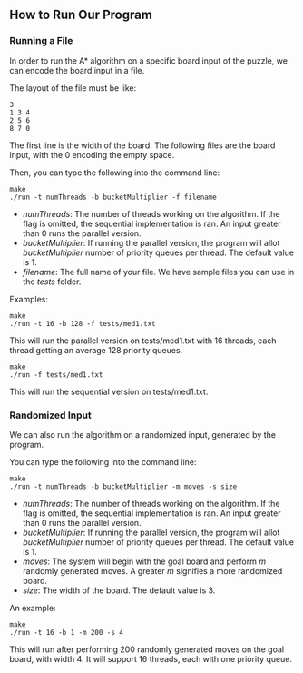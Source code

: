 ## How to Run Our Program

### Running a File

In order to run the A\* algorithm on a specific board input of the puzzle, we can encode the board input in a file. 

The layout of the file must be like: <br />
```
3 
1 3 4 
2 5 6
8 7 0
```

The first line is the width of the board. The following files are the board input, with the 0 encoding the empty space. 

Then, you can type the following into the command line:
```
make
./run -t numThreads -b bucketMultiplier -f filename 
```

- _numThreads_: The number of threads working on the algorithm. If the flag is omitted, the sequential implementation is ran. An input 
    greater than 0 runs the parallel version. 
- _bucketMultiplier_: If running the parallel version, the program will allot _bucketMultiplier_ number of priority
    queues per thread. The default value is 1. 
- _filename_: The full name of your file. We have sample files you can use in the _tests_ folder. 


Examples: 
```
make
./run -t 16 -b 128 -f tests/med1.txt
```
This will run the parallel version on tests/med1.txt with 16 threads, each thread getting an average 128 priority queues. 
```
make
./run -f tests/med1.txt
```
This will run the sequential version on tests/med1.txt. 

### Randomized Input

We can also run the algorithm on a randomized input, generated by the program. 

You can type the following into the command line:
```
make
./run -t numThreads -b bucketMultiplier -m moves -s size
```

- _numThreads_: The number of threads working on the algorithm. If the flag is omitted, the sequential implementation is ran. An input 
    greater than 0 runs the parallel version.
- _bucketMultiplier_: If running the parallel version, the program will allot _bucketMultiplier_ number of priority
    queues per thread. The default value is 1. 
- _moves_: The system will begin with the goal board and perform _m_ randomly generated moves. A greater _m_ signifies a more randomized board. 
- _size_: The width of the board. The default value is 3. 

An example: 
```
make
./run -t 16 -b 1 -m 200 -s 4
```
This will run after performing 200 randomly generated moves on the goal board, with width 4. It will support 16 threads, each with one priority queue. 
